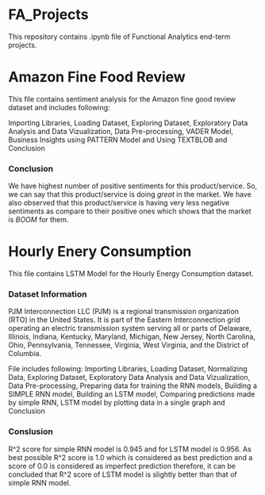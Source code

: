 # FA_Projects

This repository contains .ipynb file of Functional Analytics end-term projects.

# Amazon Fine Food Review 
This file contains sentiment analysis for the Amazon fine good review dataset and includes following:

Importing Libraries, Loading Dataset, Exploring Dataset, Exploratory Data Analysis and Data Vizualization, Data Pre-processing, VADER Model, Business Insights using PATTERN Model and Using TEXTBLOB and Conclusion

### Conclusion
We have highest number of positive sentiments for this product/service. So, we can say that this product/service is doing *great* in the market. We have also observed that this product/service is having very less negative sentiments as compare to their positive ones which shows that the market is *BOOM* for them.

# Hourly Enery Consumption 
This file contains LSTM Model for the Hourly Energy Consumption dataset.
### Dataset Information
PJM Interconnection LLC (PJM) is a regional transmission organization (RTO) in the United States. It is part of the Eastern Interconnection grid operating an electric transmission system serving all or parts of Delaware, Illinois, Indiana, Kentucky, Maryland, Michigan, New Jersey, North Carolina, Ohio, Pennsylvania, Tennessee, Virginia, West Virginia, and the District of Columbia.

File includes following: Importing Libraries, Loading Dataset, Normalizing Data, Exploring Dataset, Exploratory Data Analysis and Data Vizualization, Data Pre-processing, Preparing data for training the RNN models, Building a SIMPLE RNN model, Building an LSTM model, Comparing predictions made by simple RNN, LSTM model by plotting data in a single graph and Conclusion

### Conslusion
R^2 score for simple RNN model is 0.945 and for LSTM model is 0.956. As best possible R^2 score is 1.0 which is considered as best prediction and a score of 0.0 is considered as imperfect prediction therefore, it can be concluded that R^2 score of LSTM model is slightly better than that of simple RNN model.
